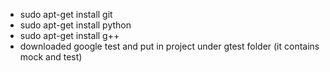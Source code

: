 - sudo apt-get install git
- sudo apt-get install python
- sudo apt-get install g++
- downloaded google test and put in project under gtest folder (it contains mock and test)
